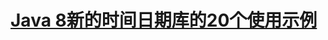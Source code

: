 # [Java 8新的时间日期库的20个使用示例](https://zhuanlan.zhihu.com/p/33754299?utm_source=com.tencent.tim&utm_medium=social)